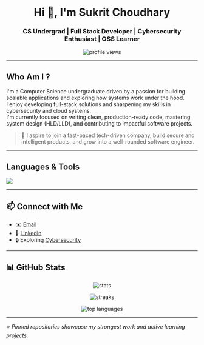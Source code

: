 <h1 align="center">Hi 👋, I'm Sukrit Choudhary</h1>
<h3 align="center">CS Undergrad | Full Stack Developer | Cybersecurity Enthusiast | OSS Learner</h3>

<p align="center">
  <img src="https://komarev.com/ghpvc/?username=sukritcharredsoul&label=Profile%20views&color=blueviolet&style=flat-square" alt="profile views"/>
</p>

---

## Who Am I ?

I'm a Computer Science undergraduate driven by a passion for building scalable applications and exploring how systems work under the hood.  
I enjoy developing full-stack solutions and sharpening my skills in cybersecurity and cloud systems.  
I'm currently focused on writing clean, production-ready code, mastering system design (HLD/LLD), and contributing to impactful software projects.  

> 💼 I aspire to join a fast-paced tech-driven company, build secure and intelligent products, and grow into a well-rounded software engineer.

---

## Languages & Tools

<p align="left">
  <a href="https://skillicons.dev">
    <img src="https://skillicons.dev/icons?i=java,js,react,nodejs,html,css,c,cpp,linux,mysql,mongodb,git" />
  </a>
</p>


---

## 📫 Connect with Me

- ✉️ [Email](mailto:sukritchoudhary18@gmail.com)  
- 💼 [LinkedIn](https://www.linkedin.com/in/sukrit-choudhary/)  
- 🔒 Exploring [Cybersecurity](https://owasp.org/)

---

## 📊 GitHub Stats

<p align="center">
  <img src="https://github-readme-stats.vercel.app/api?username=sukritcharredsoul&show_icons=true&theme=radical" alt="stats" />
</p>

<p align="center">
  <img src="https://github-readme-streak-stats.herokuapp.com/?user=sukritcharredsoul&theme=radical" alt="streaks"/>
</p>

<p align="center">
  <img src="https://github-readme-stats.vercel.app/api/top-langs/?username=sukritcharredsoul&layout=compact&theme=radical" alt="top languages" />
</p>

---

⭐️ _Pinned repositories showcase my strongest work and active learning projects._
